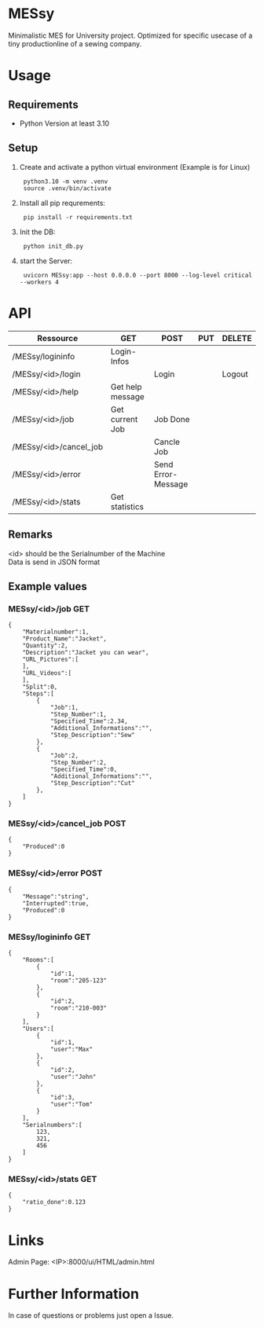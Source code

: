 # MESsy

Minimalistic MES for University project. Optimized for specific usecase of a tiny productionline of a sewing company.

# Usage

## Requirements

- Python Version at least 3.10

## Setup

1. Create and activate a python virtual environment (Example is for Linux)

        python3.10 -m venv .venv
        source .venv/bin/activate

2. Install all pip requrements:

        pip install -r requirements.txt

3. Init the DB:

        python init_db.py

4. start the Server:

        uvicorn MESsy:app --host 0.0.0.0 --port 8000 --log-level critical --workers 4

# API

Ressource|GET|POST|PUT|DELETE
-|-|-|-|-
/MESsy/logininfo|Login-Infos|||
/MESsy/\<id\>/login||Login||Logout
/MESsy/\<id\>/help|Get help message|||
/MESsy/\<id\>/job|Get current Job|Job Done||
/MESsy/\<id\>/cancel_job||Cancle Job||
/MESsy/\<id\>/error||Send Error-Message||
/MESsy/\<id\>/stats|Get statistics|||

## Remarks

\<id\> should be the Serialnumber of the Machine  
Data is send in JSON format

## Example values

### MESsy/\<id\>/job GET

    { 
        "Materialnumber":1, 
        "Product_Name":"Jacket", 
        "Quantity":2, 
        "Description":"Jacket you can wear", 
        "URL_Pictures":[
        ], 
        "URL_Videos":[ 
        ], 
        "Split":0, 
        "Steps":[ 
            { 
                "Job":1, 
                "Step_Number":1, 
                "Specified_Time":2.34, 
                "Additional_Informations":"", 
                "Step_Description":"Sew" 
            }, 
            { 
                "Job":2, 
                "Step_Number":2, 
                "Specified_Time":0, 
                "Additional_Informations":"", 
                "Step_Description":"Cut" 
            }, 
        ] 
    }

### MESsy/\<id\>/cancel_job POST

    { 
        "Produced":0 
    } 

### MESsy/\<id\>/error POST 

    { 
        "Message":"string", 
        "Interrupted":true, 
        "Produced":0 
    } 

### MESsy/logininfo GET

    { 
        "Rooms":[ 
            { 
                "id":1, 
                "room":"205-123" 
            }, 
            { 
                "id":2, 
                "room":"210-003" 
            } 
        ], 
        "Users":[ 
            { 
                "id":1, 
                "user":"Max" 
            }, 
            { 
                "id":2, 
                "user":"John" 
            }, 
            { 
                "id":3, 
                "user":"Tom" 
            } 
        ], 
        "Serialnumbers":[ 
            123, 
            321, 
            456 
        ] 
    } 

### MESsy/\<id\>/stats GET

    {
        "ratio_done":0.123
    } 

# Links

Admin Page: \<IP\>:8000/ui/HTML/admin.html

# Further Information

In case of questions or problems just open a Issue.